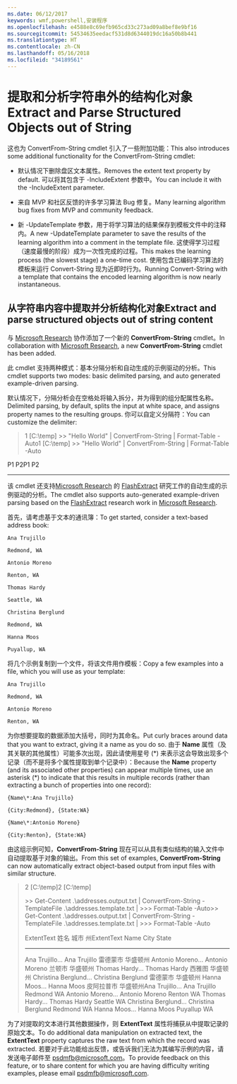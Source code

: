 ```yaml
---
ms.date: 06/12/2017
keywords: wmf,powershell,安装程序
ms.openlocfilehash: e4588e8c69efb965cd33c273ad09a8bef8e9bf16
ms.sourcegitcommit: 54534635eedacf531d8d6344019dc16a50b8b441
ms.translationtype: HT
ms.contentlocale: zh-CN
ms.lasthandoff: 05/16/2018
ms.locfileid: "34189561"
---
```

# <a name="extract-and-parse-structured-objects-out-of-string"></a><span data-ttu-id="55824-102">提取和分析字符串外的结构化对象</span><span class="sxs-lookup"><span data-stu-id="55824-102">Extract and Parse Structured Objects out of String</span></span>
<span data-ttu-id="55824-103">这也为 ConvertFrom-String cmdlet 引入了一些附加功能：</span><span class="sxs-lookup"><span data-stu-id="55824-103">This also introduces some additional functionality for the ConvertFrom-String cmdlet:</span></span>

-   <span data-ttu-id="55824-104">默认情况下删除盘区文本属性。</span><span class="sxs-lookup"><span data-stu-id="55824-104">Removes the extent text property by default.</span></span> <span data-ttu-id="55824-105">可以将其包含于 -IncludeExtent 参数中。</span><span class="sxs-lookup"><span data-stu-id="55824-105">You can include it with the -IncludeExtent parameter.</span></span>

-   <span data-ttu-id="55824-106">来自 MVP 和社区反馈的许多学习算法 Bug 修复。</span><span class="sxs-lookup"><span data-stu-id="55824-106">Many learning algorithm bug fixes from MVP and community feedback.</span></span>

-   <span data-ttu-id="55824-107">新 -UpdateTemplate 参数，用于将学习算法的结果保存到模板文件中的注释内。</span><span class="sxs-lookup"><span data-stu-id="55824-107">A new -UpdateTemplate parameter to save the results of the learning algorithm into a comment in the template file.</span></span> <span data-ttu-id="55824-108">这使得学习过程（速度最慢的阶段）成为一次性完成的过程。</span><span class="sxs-lookup"><span data-stu-id="55824-108">This makes the learning process (the slowest stage) a one-time cost.</span></span> <span data-ttu-id="55824-109">使用包含已编码学习算法的模板来运行 Convert-String 现为近即时行为。</span><span class="sxs-lookup"><span data-stu-id="55824-109">Running Convert-String with a template that contains the encoded learning algorithm is now nearly instantaneous.</span></span>


<a name="extract-and-parse-structured-objects-out-of-string-content"></a><span data-ttu-id="55824-110">从字符串内容中提取并分析结构化对象</span><span class="sxs-lookup"><span data-stu-id="55824-110">Extract and parse structured objects out of string content</span></span>
----------------------------------------------------------

<span data-ttu-id="55824-111">与 [Microsoft Research](http://research.microsoft.com/) 协作添加了一个新的 **ConvertFrom-String** cmdlet。</span><span class="sxs-lookup"><span data-stu-id="55824-111">In collaboration with [Microsoft Research](http://research.microsoft.com/), a new **ConvertFrom-String** cmdlet has been added.</span></span>

<span data-ttu-id="55824-112">此 cmdlet 支持两种模式：基本分隔分析和自动生成的示例驱动的分析。</span><span class="sxs-lookup"><span data-stu-id="55824-112">This cmdlet supports two modes: basic delimited parsing, and auto generated example-driven parsing.</span></span>

<span data-ttu-id="55824-113">默认情况下，分隔分析会在空格处将输入拆分，并为得到的组分配属性名称。</span><span class="sxs-lookup"><span data-stu-id="55824-113">Delimited parsing, by default, splits the input at white space, and assigns property names to the resulting groups.</span></span> <span data-ttu-id="55824-114">你可以自定义分隔符：</span><span class="sxs-lookup"><span data-stu-id="55824-114">You can customize the delimiter:</span></span>

> <span data-ttu-id="55824-115">1 \[C:\\temp\] &gt;&gt; "Hello World" | ConvertFrom-String | Format-Table -Auto</span><span class="sxs-lookup"><span data-stu-id="55824-115">1 \[C:\\temp\] &gt;&gt; "Hello World" | ConvertFrom-String | Format-Table -Auto</span></span>

<span data-ttu-id="55824-116">P1    P2</span><span class="sxs-lookup"><span data-stu-id="55824-116">P1    P2</span></span>
--    --

<span data-ttu-id="55824-117">该 cmdlet 还支持[Microsoft Research](http://research.microsoft.com) 的 [FlashExtract](http://research.microsoft.com/en-us/um/people/sumitg/flashextract.html) 研究工作的自动生成的示例驱动的分析。</span><span class="sxs-lookup"><span data-stu-id="55824-117">The cmdlet also supports auto-generated example-driven parsing based on the [FlashExtract](http://research.microsoft.com/en-us/um/people/sumitg/flashextract.html) research work in [Microsoft Research](http://research.microsoft.com).</span></span>

<span data-ttu-id="55824-118">首先，请考虑基于文本的通讯簿：</span><span class="sxs-lookup"><span data-stu-id="55824-118">To get started, consider a text-based address book:</span></span>

    Ana Trujillo

    Redmond, WA

    Antonio Moreno

    Renton, WA

    Thomas Hardy

    Seattle, WA

    Christina Berglund

    Redmond, WA

    Hanna Moos

    Puyallup, WA

<span data-ttu-id="55824-119">将几个示例复制到一个文件，将该文件用作模板：</span><span class="sxs-lookup"><span data-stu-id="55824-119">Copy a few examples into a file, which you will use as your template:</span></span>

    Ana Trujillo

    Redmond, WA

    Antonio Moreno

    Renton, WA



<span data-ttu-id="55824-120">为你想要提取的数据添加大括号，同时为其命名。</span><span class="sxs-lookup"><span data-stu-id="55824-120">Put curly braces around data that you want to extract, giving it a name as you do so.</span></span> <span data-ttu-id="55824-121">由于 **Name** 属性（及其关联的其他属性）可能多次出现，因此请使用星号 (\*) 来表示这会导致出现多个记录（而不是将多个属性提取到单个记录中）：</span><span class="sxs-lookup"><span data-stu-id="55824-121">Because the **Name** property (and its associated other properties) can appear multiple times, use an asterisk (\*) to indicate that this results in multiple records (rather than extracting a bunch of properties into one record):</span></span>

    {Name\*:Ana Trujillo}

    {City:Redmond}, {State:WA}

    {Name\*:Antonio Moreno}

    {City:Renton}, {State:WA}

<span data-ttu-id="55824-122">由这组示例可知，**ConvertFrom-String** 现在可以从具有类似结构的输入文件中自动提取基于对象的输出。</span><span class="sxs-lookup"><span data-stu-id="55824-122">From this set of examples, **ConvertFrom-String** can now automatically extract object-based output from input files with similar structure.</span></span>

> <span data-ttu-id="55824-123">2 \[C:\\temp\]</span><span class="sxs-lookup"><span data-stu-id="55824-123">2 \[C:\\temp\]</span></span>
>
> <span data-ttu-id="55824-124">&gt;&gt; Get-Content .\\addresses.output.txt | ConvertFrom-String -TemplateFile .\\addresses.template.txt | &gt;&gt;&gt; Format-Table -Auto</span><span class="sxs-lookup"><span data-stu-id="55824-124">&gt;&gt; Get-Content .\\addresses.output.txt | ConvertFrom-String -TemplateFile .\\addresses.template.txt | &gt;&gt;&gt; Format-Table -Auto</span></span>
>
> <span data-ttu-id="55824-125">ExtentText                     姓名               城市     州</span><span class="sxs-lookup"><span data-stu-id="55824-125">ExtentText                     Name               City     State</span></span>
> ----------                     ----               ----     -----
> <span data-ttu-id="55824-126">Ana Trujillo...              Ana Trujillo       雷德蒙市  华盛顿州 Antonio Moreno...            Antonio Moreno     兰顿市   华盛顿州 Thomas Hardy...              Thomas Hardy       西雅图  华盛顿州 Christina Berglund...        Christina Berglund 雷德蒙市  华盛顿州 Hanna Moos...                Hanna Moos         皮阿拉普市 华盛顿州</span><span class="sxs-lookup"><span data-stu-id="55824-126">Ana Trujillo...                Ana Trujillo       Redmond  WA Antonio Moreno...              Antonio Moreno     Renton   WA Thomas Hardy...                Thomas Hardy       Seattle  WA Christina Berglund...          Christina Berglund Redmond  WA Hanna Moos...                  Hanna Moos         Puyallup WA</span></span>

<span data-ttu-id="55824-127">为了对提取的文本进行其他数据操作，则 **ExtentText** 属性将捕获从中提取记录的原始文本。</span><span class="sxs-lookup"><span data-stu-id="55824-127">To do additional data manipulation on extracted text, the **ExtentText** property captures the raw text from which the record was extracted.</span></span> <span data-ttu-id="55824-128">若要对于此功能给出反馈，或告诉我们无法为其编写示例的内容，请发送电子邮件至 <psdmfb@microsoft.com>。</span><span class="sxs-lookup"><span data-stu-id="55824-128">To provide feedback on this feature, or to share content for which you are having difficulty writing examples, please email <psdmfb@microsoft.com>.</span></span>
